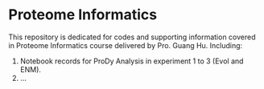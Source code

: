 # Proteome Informatics
This repository is dedicated for codes and supporting information covered in Proteome Informatics course delivered by Pro. Guang Hu.
Including:
  1. Notebook records for ProDy Analysis in experiment 1 to 3 (Evol and ENM).
  2. ...
